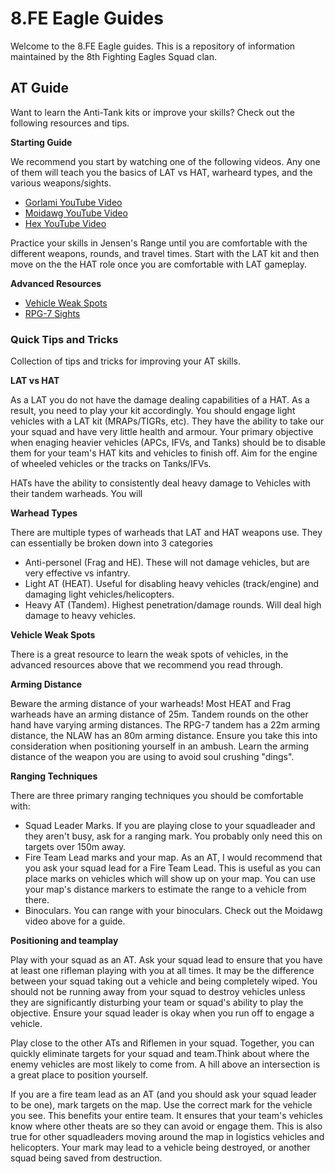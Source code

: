 # 8.FE Eagle Guides

Welcome to the 8.FE Eagle guides. This is a repository of information maintained by the 8th Fighting Eagles Squad clan. 

## AT Guide

Want to learn the Anti-Tank kits or improve your skills? Check out the following resources and tips.

**Starting Guide**

We recommend you start by watching one of the following videos. Any one of them will teach you the basics of LAT vs HAT, warheard types, and the various weapons/sights. 

- [Gorlami YouTube Video](https://www.youtube.com/watch?v=l121EXuyIn4)
- [Moidawg YouTube Video](https://www.youtube.com/watch?v=fqKCWuPEJg4)
- [Hex YouTube Video](https://www.youtube.com/watch?v=KeX4lqLHDCg)

Practice your skills in Jensen's Range until you are comfortable with the different weapons, rounds, and travel times. Start with the LAT kit and then move on the the HAT role once you are comfortable with LAT gameplay.

**Advanced Resources**

- [Vehicle Weak Spots](https://steamcommunity.com/sharedfiles/filedetails/?id=2179115153)
- [RPG-7 Sights](https://www.reddit.com/r/joinsquad/comments/d1qcgl/guide_how_to_aim_rpg7_tandem/)

### Quick Tips and Tricks

Collection of tips and tricks for improving your AT skills.

**LAT vs HAT**

As a LAT you do not have the damage dealing capabilities of a HAT. As a result, you need to play your kit accordingly. You should engage light vehicles with a LAT kit (MRAPs/TIGRs, etc). They have the ability to take our your squad and have very little health and armour. Your primary objective when enaging heavier vehicles (APCs, IFVs, and Tanks) should be to disable them for your team's HAT kits and vehicles to finish off. Aim for the engine of wheeled vehicles or the tracks on Tanks/IFVs.

HATs have the ability to consistently deal heavy damage to Vehicles with their tandem warheads. You will 

**Warhead Types**

There are multiple types of warheads that LAT and HAT weapons use. They can essentially be broken down into 3 categories

- Anti-personel (Frag and HE). These will not damage vehicles, but are very effective vs infantry.
- Light AT (HEAT). Useful for disabling heavy vehicles (track/engine) and damaging light vehicles/helicopters.
- Heavy AT (Tandem). Highest penetration/damage rounds. Will deal high damage to heavy vehicles.

**Vehicle Weak Spots**

There is a great resource to learn the weak spots of vehicles, in the advanced resources above that we recommend you read through. 

**Arming Distance**

Beware the arming distance of your warheads! Most HEAT and Frag warheads have an arming distance of 25m. Tandem rounds on the other hand have varying arming distances. The RPG-7 tandem has a 22m arming distance, the NLAW has an 80m arming distance. Ensure you take this into consideration when positioning yourself in an ambush. Learn the arming distance of the weapon you are using to avoid soul crushing "dings".

**Ranging Techniques**

There are three primary ranging techniques you should be comfortable with:

- Squad Leader Marks. If you are playing close to your squadleader and they aren't busy, ask for a ranging mark. You probably only need this on targets over 150m away.
- Fire Team Lead marks and your map. As an AT, I would recommend that you ask your squad lead for a Fire Team Lead. This is useful as you can place marks on vehicles which will show up on your map. You can use your map's distance markers to estimate the range to a vehicle from there.
- Binoculars. You can range with your binoculars. Check out the Moidawg video above for a guide.

**Positioning and teamplay**

Play with your squad as an AT. Ask your squad lead to ensure that you have at least one rifleman playing with you at all times. It may be the difference between your squad taking out a vehicle and being completely wiped. You should not be running away from your squad to destroy vehicles unless they are significantly disturbing your team or squad's ability to play the objective. Ensure your squad leader is okay when you run off to engage a vehicle.

Play close to the other ATs and Riflemen in your squad. Together, you can quickly eliminate targets for your squad and team.Think about where the enemy vehicles are most likely to come from. A hill above an intersection is a great place to position yourself. 

If you are a fire team lead as an AT (and you should ask your squad leader to be one), mark targets on the map. Use the correct mark for the vehicle you see. This benefits your entire team. It ensures that your team's vehicles know where other theats are so they can avoid or engage them. This is also true for other squadleaders moving around the map in logistics vehicles and helicopters. Your mark may lead to a vehicle being destroyed, or another squad being saved from destruction.